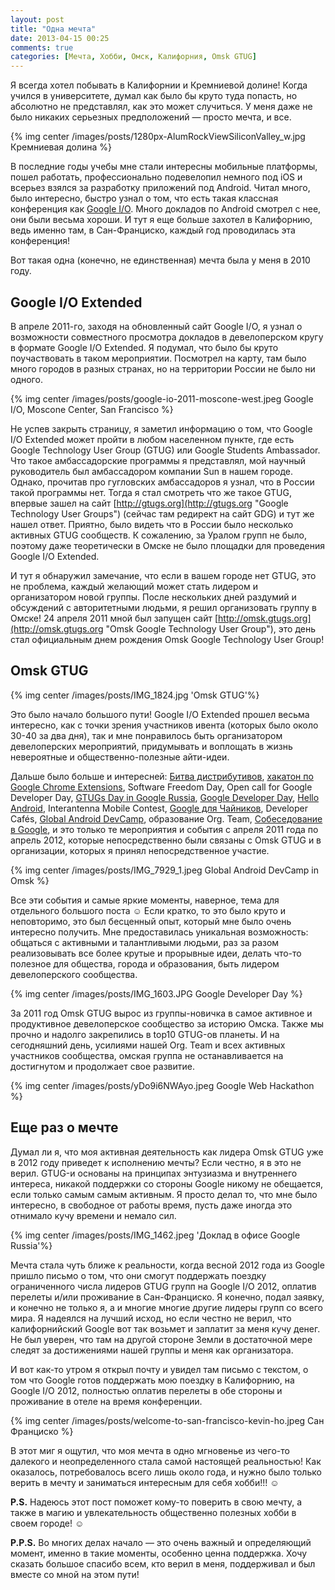 ```yaml
---
layout: post
title: "Одна мечта"
date: 2013-04-15 00:25
comments: true
categories: [Мечта, Хобби, Омск, Калифорния, Omsk GTUG]
---
```

Я всегда хотел побывать в Калифорнии и Кремниевой долине! Когда учился в университете, думал как было бы круто туда попасть, но абсолютно не представлял, как это может случиться. У меня даже не было никаких серьезных предположений — просто мечта, и все.

{% img center /images/posts/1280px-AlumRockViewSiliconValley_w.jpg Кремниевая долина %}

В последние годы учебы мне стали интересны мобильные платформы, пошел работать, профессионально подевелопил немного под iOS и всерьез взялся за разработку приложений под Android. Читал много, было интересно, быстро узнал о том, что есть такая классная конференция как [Google I/O](https://developers.google.com/events/io/about "Google I/O"). Много докладов по Android смотрел с нее, они были весьма хороши. И тут я еще больше захотел в Калифорнию, ведь именно там, в Сан-Франциско, каждый год проводилась эта конференция! 

Вот такая одна (конечно, не единственная) мечта была у меня в 2010 году.

<!-- more -->

## Google I/O Extended ##

В апреле 2011-го, заходя на обновленный сайт Google I/O, я узнал о возможности совместного просмотра докладов в девелоперском кругу в формате Google I/O Extended. Я подумал, что было бы круто поучаствовать в таком мероприятии. Посмотрел на карту, там было много городов в разных странах, но на территории России не было ни одного.

{% img center /images/posts/google-io-2011-moscone-west.jpeg Google I&#47;O, Moscone Center, San Francisco %}

Не успев закрыть страницу, я заметил информацию о том, что Google I/O Extended может пройти в любом населенном пункте, где есть Google Technology User Group (GTUG) или Google Students Ambassador. Что такое амбассадорские программы я представлял, мой научный руководитель был амбассадором компании Sun в нашем городе. Однако, прочитав про гугловских амбассадоров я узнал, что в России такой программы нет. Тогда я стал смотреть что же такое GTUG, впервые зашел на сайт [http://gtugs.org](http://gtugs.org "Google Technology User Groups") (сейчас там редирект на сайт GDG) и тут же нашел ответ. Приятно, было видеть что в России было несколько активных GTUG сообществ. К сожалению, за Уралом групп не было, поэтому даже теоретически в Омске не было площадки для проведения Google I/O Extended. 

И тут я обнаружил замечание, что если в вашем городе нет GTUG, это не проблема, каждый желающий может стать лидером и организатором новой группы. После нескольких дней раздумий и обсуждений с авторитетными людьми, я решил организовать группу в Омске! 24 апреля 2011 мной был запущен сайт [http://omsk.gtugs.org](http://omsk.gtugs.org "Omsk Google Technology User Group"), это день стал официальным днем рождения Omsk Google Technology User Group!

## Omsk GTUG ##

{% img center /images/posts/IMG_1824.jpg 'Omsk GTUG'%}

Это было начало большого пути! Google I/O Extended прошел весьма интересно, как с точки зрения участников ивента (которых было около 30-40 за два дня), так и мне понравилось быть организатором девелоперских мероприятий, придумывать и воплощать в жизнь невероятные и общественно-полезные айти-идеи.

Дальше было больше и интересней: [Битва дистрибутивов](https://plus.google.com/u/0/photos/102520175692033125056/albums/5735729217438275105 "Битва дистрибутивов"), [хакатон по Google Chrome Extensions](https://plus.google.com/u/0/photos/102520175692033125056/albums/5735731075713006225 "Хакатон по Google Chrome Extensions"), Software Freedom Day, Open call for Google Developer Day, [GTUGs Day in Google Russia](https://plus.google.com/u/0/photos/102520175692033125056/albums/5735736164014348321 "GTUGs Day in Google Russia"), [Google Developer Day](https://plus.google.com/u/0/photos/102520175692033125056/albums/5735746863603510513 "Google Developer Day"), [Hello Android](https://plus.google.com/u/0/photos/102520175692033125056/albums/5735732585698215009, "Hello Android"), Interantenna Mobile Contest, [Google для Чайников](https://plus.google.com/u/0/photos/102520175692033125056/albums/5735757368667993169 "Google для Чайников"), Developer Cafés, [Global Android DevCamp](https://plus.google.com/u/0/photos/102520175692033125056/albums/5722172729492704481 "Global Android DevCamp"), образование Org. Team, [Собеседование в Google](https://plus.google.com/u/0/photos/102520175692033125056/albums/5729361397909278145 "Собеседование в Google"), и это только те мероприятия и события с апреля 2011 года по апрель 2012, которые непосредственно были связаны c Omsk GTUG и в организации, которых я принял непосредственное участие.

{% img center /images/posts/IMG_7929_1.jpeg Global Android DevCamp in Omsk %}

Все эти события и самые яркие моменты, наверное, тема для отдельного большого поста ☺ Если кратко, то это было круто и неповторимо, это был бесценный опыт, который мне было очень интересно получить. Мне предоставилась уникальная возможность: общаться с активными и талантливыми людьми, раз за разом реализовывать все более крутые и прорывные идеи, делать что-то полезное для общества, города и образования, быть лидером девелоперского сообщества.

{% img center /images/posts/IMG_1603.JPG Google Developer Day %}

За 2011 год Omsk GTUG вырос из группы-новичка в самое активное и продуктивное девелоперское сообщество за историю Омска. Также мы прочно и надолго закрепились в top10 GTUG-ов планеты. И на сегодняшний день, усилиями нашей Org. Team и всех активных участников сообщества, омская группа не останавливается на достигнутом и продолжает свое развитие.

{% img center /images/posts/yDo9i6NWAyo.jpeg Google Web Hackathon %}

## Еще раз о мечте ##

Думал ли я, что моя активная деятельность как лидера Omsk GTUG уже в 2012 году приведет к исполнению мечты? Если честно, я в это не верил. GTUG-и основаны на принципах энтузиазма и внутреннего интереса, никакой поддержки со стороны Google никому не обещается, если только самым самым активным. Я просто делал то, что мне было интересно, в свободное от работы время, пусть даже иногда это отнимало кучу времени и немало сил.

{% img center /images/posts/IMG_1462.jpeg 'Доклад в офисе Google Russia'%}

Мечта стала чуть ближе к реальности, когда весной 2012 года из Google пришло письмо о том, что они смогут поддержать поездку ограниченного числа лидеров GTUG групп на Google I/O 2012, оплатив перелеты и/или проживание в Сан-Франциско. Я конечно, подал заявку, и конечно не только я, а и многие многие другие лидеры групп со всего мира. Я надеялся на лучший исход, но если честно не верил, что калифорнийский Google вот так возьмет и заплатит за меня кучу денег. Не был уверен, что там на другой стороне Земли в достаточной мере следят за достижениями нашей группы и меня как организатора. 

И вот как-то утром я открыл почту и увидел там письмо с текстом, о том что Google готов поддержать мою поездку в Калифорнию, на Google I/O 2012, полностью оплатив перелеты в обе стороны и проживание в отеле на время конференции. 

{% img center /images/posts/welcome-to-san-francisco-kevin-ho.jpeg Сан Франциско %}

В этот миг я ощутил, что моя мечта в одно мгновенье из чего-то далекого и неопределенного стала самой настоящей реальностью! Как оказалось, потребовалось всего лишь около года, и нужно было только верить в мечту и заниматься интересным для себя хобби!!! ☺

**P.S.** Надеюсь этот пост поможет кому-то поверить в свою мечту, а также в магию и увлекательность общественно полезных хобби в своем городе! ☺

**P.P.S.** Во многих делах начало — это очень важный и определяющий момент, именно в такие моменты, особенно ценна поддержка. Хочу сказать большое спасибо всем, кто верил в меня, поддерживал и был вместе со мной на этом пути!